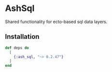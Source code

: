 # AshSql

Shared functionality for ecto-based sql data layers.

## Installation

```elixir
def deps do
  [
    {:ash_sql, "~> 0.2.47"}
  ]
end
```
